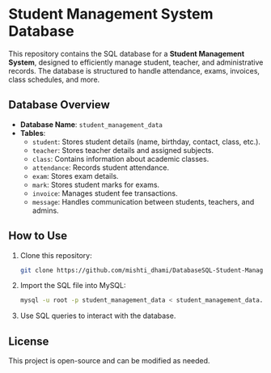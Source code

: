# Student Management System Database

This repository contains the SQL database for a **Student Management System**, designed to efficiently manage student, teacher, and administrative records. The database is structured to handle attendance, exams, invoices, class schedules, and more.

## Database Overview

- **Database Name**: `student_management_data`
- **Tables**:
  - `student`: Stores student details (name, birthday, contact, class, etc.).
  - `teacher`: Stores teacher details and assigned subjects.
  - `class`: Contains information about academic classes.
  - `attendance`: Records student attendance.
  - `exam`: Stores exam details.
  - `mark`: Stores student marks for exams.
  - `invoice`: Manages student fee transactions.
  - `message`: Handles communication between students, teachers, and admins.

## How to Use

1. Clone this repository:
   ```sh
   git clone https://github.com/mishti_dhami/DatabaseSQL-Student-Management-Sys.git
   ```
2. Import the SQL file into MySQL:
   ```sh
   mysql -u root -p student_management_data < student_management_data.sql
   ```
3. Use SQL queries to interact with the database.



## License

This project is open-source and can be modified as needed.
